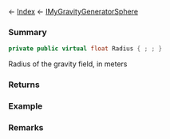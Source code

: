← [Index](Api-Index) ← [IMyGravityGeneratorSphere](SpaceEngineers.Game.ModAPI.Ingame.IMyGravityGeneratorSphere)

### Summary

```csharp
private public virtual float Radius { ; ; }
```

Radius of the gravity field, in meters

### Returns

### Example

### Remarks


